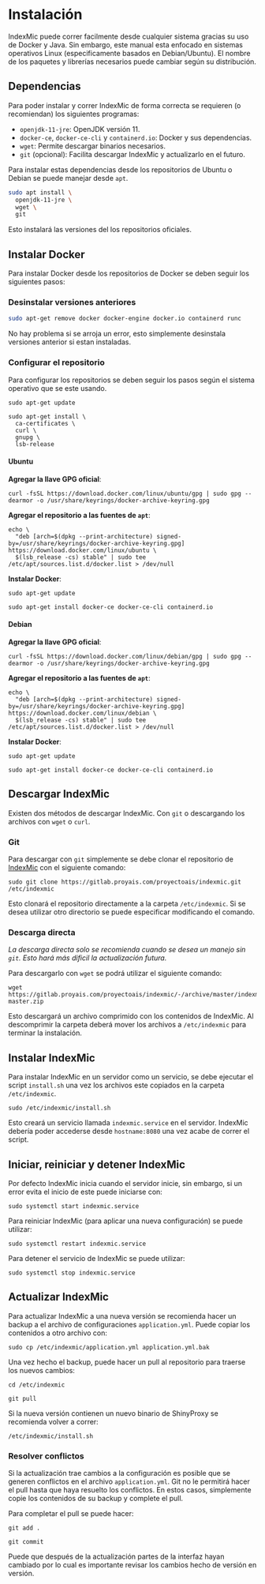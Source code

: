 # Instalación

IndexMic puede correr facilmente desde cualquier sistema gracias su uso de
Docker y Java. Sin embargo, este manual esta enfocado en sistemas operativos
Linux (especificamente basados en Debian/Ubuntu). El nombre de los paquetes
y librerías necesarios puede cambiar según su distribución.

## Dependencias

Para poder instalar y correr IndexMic de forma correcta se requieren
(o recomiendan) los siguientes programas:

- `openjdk-11-jre`: OpenJDK versión 11.
- `docker-ce`, `docker-ce-cli` y `containerd.io`:  Docker y sus dependencias.
- `wget`: Permite descargar binarios necesarios.
- `git` (opcional): Facilita descargar IndexMic y actualizarlo en el futuro.

Para instalar estas dependencias desde los repositorios de Ubuntu o Debian se
puede manejar desde `apt`.

```bash
sudo apt install \
  openjdk-11-jre \
  wget \
  git
```

Esto instalará las versiones del los repositorios oficiales.

## Instalar Docker

Para instalar Docker desde los repositorios de Docker se deben
seguir los siguientes pasos:

### Desinstalar versiones anteriores

```bash
sudo apt-get remove docker docker-engine docker.io containerd runc
```

No hay problema si se arroja un error, esto simplemente desinstala
versiones anterior si estan instaladas.

### Configurar el repositorio

Para configurar los repositorios se deben seguir los pasos según el
sistema operativo que se este usando.

```
sudo apt-get update
```
```
sudo apt-get install \
  ca-certificates \
  curl \
  gnupg \
  lsb-release
```

#### Ubuntu

**Agregar la llave GPG oficial**:
```
curl -fsSL https://download.docker.com/linux/ubuntu/gpg | sudo gpg --dearmor -o /usr/share/keyrings/docker-archive-keyring.gpg
```
**Agregar el repositorio a las fuentes de `apt`**:
```
echo \
  "deb [arch=$(dpkg --print-architecture) signed-by=/usr/share/keyrings/docker-archive-keyring.gpg] https://download.docker.com/linux/ubuntu \
  $(lsb_release -cs) stable" | sudo tee /etc/apt/sources.list.d/docker.list > /dev/null
```
**Instalar Docker**:
```
sudo apt-get update
```
```
sudo apt-get install docker-ce docker-ce-cli containerd.io
```

#### Debian

**Agregar la llave GPG oficial**:
```
curl -fsSL https://download.docker.com/linux/debian/gpg | sudo gpg --dearmor -o /usr/share/keyrings/docker-archive-keyring.gpg
```
**Agregar el repositorio a las fuentes de `apt`**:
```
echo \
  "deb [arch=$(dpkg --print-architecture) signed-by=/usr/share/keyrings/docker-archive-keyring.gpg] https://download.docker.com/linux/debian \
  $(lsb_release -cs) stable" | sudo tee /etc/apt/sources.list.d/docker.list > /dev/null
```
**Instalar Docker**:
```
sudo apt-get update
```
```
sudo apt-get install docker-ce docker-ce-cli containerd.io
```

## Descargar IndexMic

Existen dos métodos de descargar IndexMic. Con `git` o descargando los archivos
con `wget` o `curl`.

### Git

Para descargar con `git` simplemente se debe clonar el repositorio de
[IndexMic](https://gitlab.proyais.com/proyectoais/indexmic) con el siguiente
comando:

```
sudo git clone https://gitlab.proyais.com/proyectoais/indexmic.git /etc/indexmic
```

Esto clonará el repositorio directamente a la carpeta `/etc/indexmic`. Si se desea utilizar
otro directorio se puede especificar modificando el comando.

### Descarga directa

_La descarga directa solo se recomienda cuando se desea un manejo
sin `git`. Esto hará más dificil la actualización futura._

Para descargarlo con `wget` se podrá utilizar el siguiente comando:

```
wget https://gitlab.proyais.com/proyectoais/indexmic/-/archive/master/indexmic-master.zip
```

Esto descargará un archivo comprimido con los contenidos de IndexMic.
Al descomprimir la carpeta deberá mover los archivos a `/etc/indexmic`
para terminar la instalación.

## Instalar IndexMic

Para instalar IndexMic en un servidor como un servicio, se debe ejecutar
el script `install.sh` una vez los archivos este copiados en la carpeta
`/etc/indexmic`.

```
sudo /etc/indexmic/install.sh
```

Esto creará un servicio llamada `indexmic.service` en el servidor. IndexMic
debería poder accederse desde `hostname:8080` una vez acabe de correr el
script.

## Iniciar, reiniciar y detener IndexMic

Por defecto IndexMic inicia cuando el servidor inicie, sin embargo, si
un error evita el inicio de este puede iniciarse con:

```
sudo systemctl start indexmic.service
```

Para reiniciar IndexMic (para aplicar una nueva configuración) se puede
utilizar:

```
sudo systemctl restart indexmic.service
```

Para detener el servicio de IndexMic se puede utilizar:

```
sudo systemctl stop indexmic.service
```

## Actualizar IndexMic

Para actualizar IndexMic a una nueva versión se recomienda hacer un backup
a el archivo de configuraciones `application.yml`. Puede copiar los contenidos
a otro archivo con:

```
sudo cp /etc/indexmic/application.yml application.yml.bak
```

Una vez hecho el backup, puede hacer un pull al repositorio para traerse los nuevos
cambios:

```
cd /etc/indexmic
```
```
git pull
```

Si la nueva versión contienen un nuevo binario de ShinyProxy se recomienda volver
a correr:

```
/etc/indexmic/install.sh
```

### Resolver conflictos

Si la actualización trae cambios a la configuración es posible que se generen
conflictos en el archivo `application.yml`. Git no le permitirá hacer
el pull hasta que haya resuelto los conflictos. En estos casos, simplemente
copie los contenidos de su backup y complete el pull.

Para completar el pull se puede hacer:

```
git add .
```
```
git commit
```

Puede que después de la actualización partes de la interfaz hayan cambiado
por lo cual es importante revisar los cambios hecho de versión en
versión.
